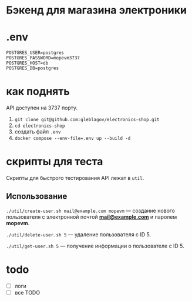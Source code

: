 # Бэкенд для магазина электроники

# .env
```
POSTGRES_USER=postgres
POSTGRES_PASSWORD=mopevm3737
POSTGRES_HOST=db
POSTGRES_DB=postgres
```

# как поднять

API доступен на 3737 порту.

1. `git clone git@github.com:gleblagov/electronics-shop.git`
2. `cd electronics-shop`
3. создать файл `.env`
4. `docker compose --env-file=.env up --build -d`

# скрипты для теста

Скрипты для быстрого тестирования API лежат в `util`. 

## Использование

`./util/create-user.sh mail@example.com mopevm` — создание нового пользователя с электронной почтой **mail@example.com** и паролем **mopevm**.

`./util/delete-user.sh 5` — удаление пользователя с ID 5.

`./util/get-user.sh 5` — получение информации о пользователе с ID 5.

# todo
- [ ] логи
- [ ] все TODO
